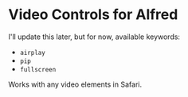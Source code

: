 Video Controls for Alfred
===

I'll update this later, but for now, available keywords:

- `airplay`
- `pip`
- `fullscreen`

Works with any video elements in Safari.